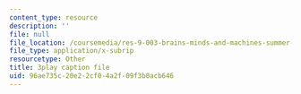 ```yaml
---
content_type: resource
description: ''
file: null
file_location: /coursemedia/res-9-003-brains-minds-and-machines-summer-course-summer-2015/96ae735c20e22cf04a2f09f3b0acb646_zAx-EEelmLc.srt
file_type: application/x-subrip
resourcetype: Other
title: 3play caption file
uid: 96ae735c-20e2-2cf0-4a2f-09f3b0acb646
---
```

